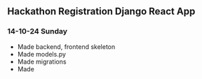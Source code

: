 ## Hackathon Registration Django React App

### 14-10-24 Sunday

- Made backend, frontend skeleton
- Made models.py
- Made migrations
- Made